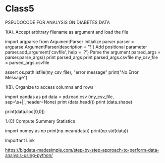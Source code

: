# Class5

PSEUDOCODE FOR ANALYSIS ON DIABETES DATA

1(A). Accept arbitrary filename as argument and load the file

import argparse from ArgumentParser
Initialize parser
parser = argparse.ArgumentParser(description = '?')
Add positional parameter
parser.add_argument('csvfile', help = '?')
Parse the argument
parsed_args = parser.parse_args()
print parsed_args
print parsed_args.csvfile
my_csv_file = parsed_args.csvfile

assert os.path.isfile(my_csv_file), "error message"
print("No Error Message")

1(B). Organize to access columns and rows

import pandas as pd
data = pd.read.csv (my_csv_file, sep=\s+|,',header=None)
print (data.head())
print (data.shape)

print(data.iloc[0,0])

1.(C) Compute Summary Statistics

import numpy as np
print(np.mean(data))
print(np.std(data))











Important Link

https://bigdata-madesimple.com/step-by-step-approach-to-perform-data-analysis-using-python/
